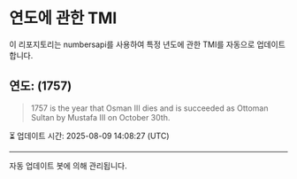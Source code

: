 
# 연도에 관한 TMI

이 리포지토리는 numbersapi를 사용하여 특정 년도에 관한 TMI를 자동으로 업데이트합니다.

## 연도: (1757)
> 1757 is the year that Osman III dies and is succeeded as Ottoman Sultan by Mustafa III on October 30th.

⏳ 업데이트 시간: 2025-08-09 14:08:27 (UTC)

---
자동 업데이트 봇에 의해 관리됩니다.
